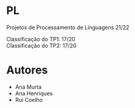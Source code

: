 # PL

Projetos de Processamento de Linguagens 21/22

Classificação do TP1: 17/20\
Classificação do TP2: 17/20

# Autores

- Ana Murta
- Ana Henriques
- Rui Coelho
